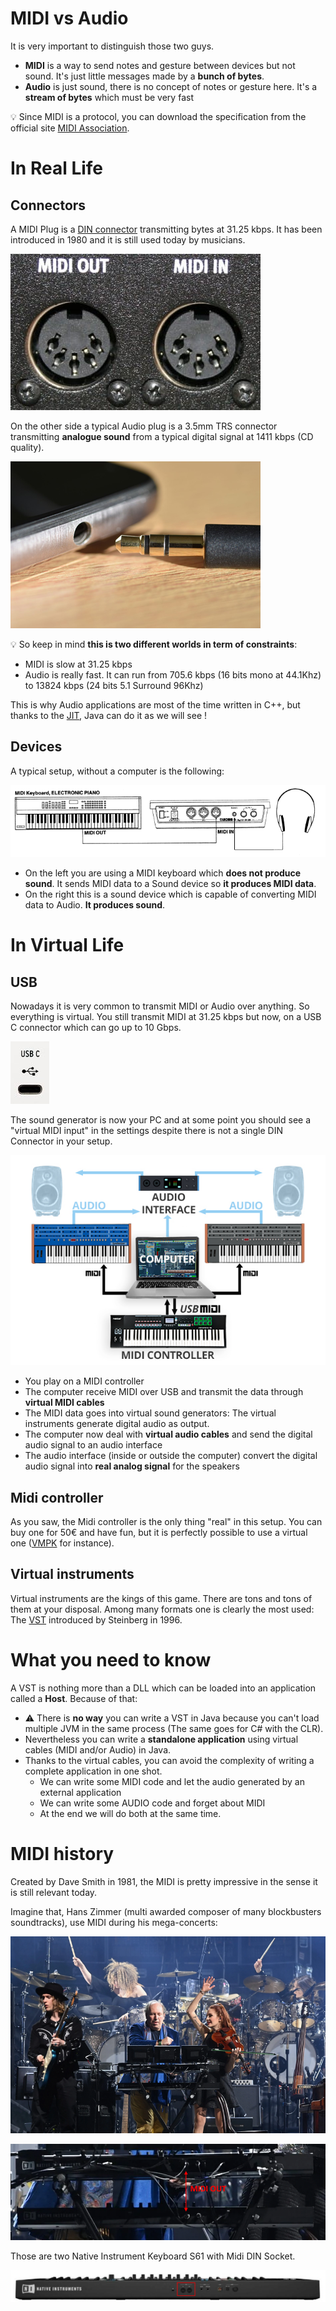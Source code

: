 # MIDI vs Audio

It is very important to distinguish those two guys.

- **MIDI** is a way to send notes and gesture between devices but not sound. It's just little messages made by a **bunch of bytes**.
- **Audio** is just sound, there is no concept of notes or gesture here. It's a **stream of bytes** which must be very fast

💡 Since MIDI is a protocol, you can download the specification from the official site [MIDI Association](https://www.midi.org/).

# In Real Life

## Connectors

A MIDI Plug is a [DIN connector](https://en.wikipedia.org/wiki/DIN_connector) transmitting bytes at 31.25 kbps. It has been introduced in 1980 and it is still used today by musicians.

![img](./assets/pasted+image+0.png)

On the other side a typical Audio plug is a 3.5mm TRS connector transmitting **analogue sound** from a typical digital signal at 1411 kbps (CD quality).

![image-20230311112610660](./assets/image-20230311112610660.png)

💡 So keep in mind **this is two different worlds in term of constraints**: 

- MIDI is slow at 31.25 kbps
- Audio is really fast. It can run from 705.6 kbps (16 bits mono at 44.1Khz) to 13824 kbps (24 bits 5.1 Surround 96Khz)

This is why Audio applications are most of the time written in C++, but thanks to the [JIT](https://en.wikipedia.org/wiki/Just-in-time_compilation), Java can do it as we will see !

## Devices

A typical setup, without a computer is the following:

![image-20230311120218552](./assets/image-20230311120218552.png)

- On the left you are using a MIDI keyboard which **does not produce sound**. It sends MIDI data to a Sound device so **it produces MIDI data**.
- On the right this is a sound device which is capable of converting MIDI data to Audio. **It produces sound**.

# In Virtual Life

## USB

Nowadays it is very common to transmit MIDI or Audio over anything. So everything is virtual. You still transmit MIDI at 31.25 kbps but now, on a USB C connector which can go up to 10 Gbps. 

![image-20230311114739091](./assets/image-20230311114739091.png)

The sound generator is now your PC and at some point you should see a "virtual MIDI input" in the settings despite there is not a single DIN Connector in your setup.

![img](./assets/MIDI_Setup_Example_Hybrid_Setup2.jpg)

- You play on a MIDI controller
- The computer receive MIDI over USB and transmit the data through **virtual MIDI cables**
- The MIDI data goes into virtual sound generators: The virtual instruments generate digital audio as output.
- The computer now deal with **virtual audio cables** and send the digital audio signal to an audio interface
- The audio interface (inside or outside the computer) convert the digital audio signal into **real analog signal** for the speakers

## Midi controller

As you saw, the Midi controller is the only thing "real" in this setup. You can buy one for 50€ and have fun, but it is perfectly possible to use a virtual one ([VMPK](https://vmpk.sourceforge.io/) for instance).

## Virtual  instruments

Virtual instruments are the kings of this game. There are tons and tons of them at your disposal. Among many formats one is clearly the most used: The [VST](https://en.wikipedia.org/wiki/Virtual_Studio_Technology) introduced by Steinberg in 1996.

# What you need to know

A VST is nothing more than a DLL which can be loaded into an application called a **Host**. Because of that:

- ⚠️ There is **no way** you can write a VST in Java because you can't load multiple JVM in the same process (The same goes for C# with the CLR).
- Nevertheless you can write a **standalone application** using virtual cables (MIDI and/or Audio) in Java. 
- Thanks to the virtual cables, you can avoid the complexity of writing a complete application in one shot.
  - We can write some MIDI code and let the audio generated by an external application
  - We can write some AUDIO code and forget about MIDI
  - At the end we will do both at the same time.


# MIDI history

Created by Dave Smith in 1981, the MIDI  is pretty impressive in the sense it is still relevant today. 

Imagine that, Hans Zimmer (multi awarded composer of many blockbusters soundtracks), use MIDI during his mega-concerts:

![image-20230312110646083](./assets/image-20230312110646083.png)

![image-20230312110811428](./assets/image-20230312110811428.png)

Those are two Native Instrument Keyboard S61 with Midi DIN Socket.

![image-20230312111331996](./assets/image-20230312111331996.png)
